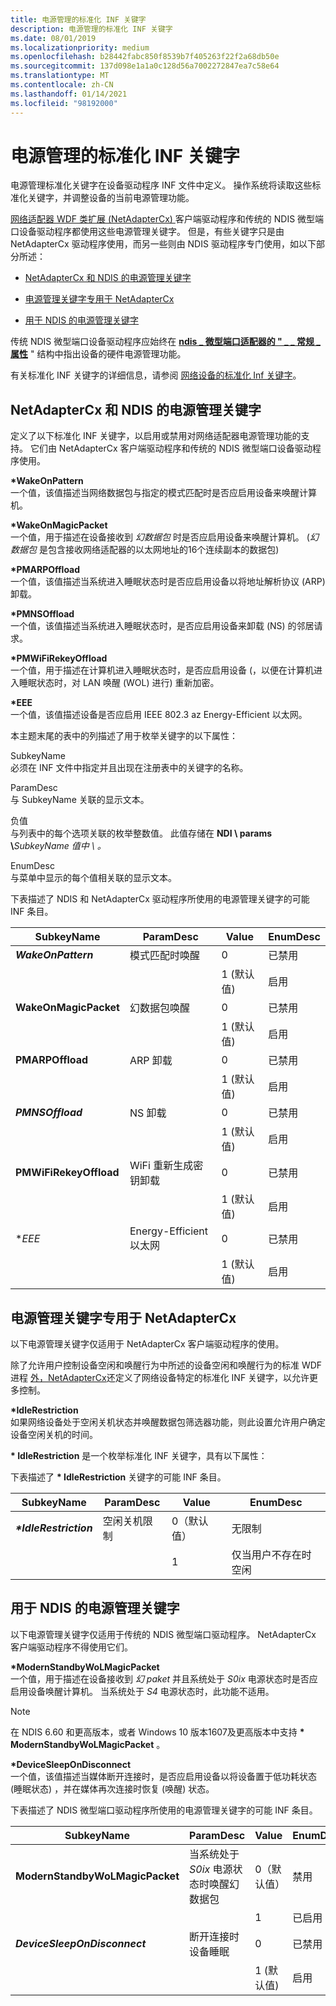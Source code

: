 ```yaml
---
title: 电源管理的标准化 INF 关键字
description: 电源管理的标准化 INF 关键字
ms.date: 08/01/2019
ms.localizationpriority: medium
ms.openlocfilehash: b28442fabc850f8539b7f405263f22f2a68db50e
ms.sourcegitcommit: 137d098e1a1a0c128d56a7002272847ea7c58e64
ms.translationtype: MT
ms.contentlocale: zh-CN
ms.lasthandoff: 01/14/2021
ms.locfileid: "98192000"
---
```

# <a name="standardized-inf-keywords-for-power-management"></a>电源管理的标准化 INF 关键字

电源管理标准化关键字在设备驱动程序 INF 文件中定义。 操作系统将读取这些标准化关键字，并调整设备的当前电源管理功能。 

[网络适配器 WDF 类扩展 (NetAdapterCx) ](../netcx/index.md)客户端驱动程序和传统的 NDIS 微型端口设备驱动程序都使用这些电源管理关键字。 但是，有些关键字只是由 NetAdapterCx 驱动程序使用，而另一些则由 NDIS 驱动程序专门使用，如以下部分所述：

* [NetAdapterCx 和 NDIS 的电源管理关键字](#power-management-keywords-for-netadaptercx-and-ndis)

* [电源管理关键字专用于 NetAdapterCx](#power-management-keywords-exclusive-to-netadaptercx)

* [用于 NDIS 的电源管理关键字](#power-management-keywords-exclusive-to-ndis)

传统 NDIS 微型端口设备驱动程序应始终在 [**ndis \_ 微型端口适配器的 " \_ \_ 常规 \_ 属性**](/windows-hardware/drivers/ddi/ndis/ns-ndis-_ndis_miniport_adapter_general_attributes) " 结构中指出设备的硬件电源管理功能。

 

有关标准化 INF 关键字的详细信息，请参阅 [网络设备的标准化 Inf 关键字](standardized-inf-keywords-for-network-devices.md)。

## <a name="power-management-keywords-for-netadaptercx-and-ndis"></a>NetAdapterCx 和 NDIS 的电源管理关键字

定义了以下标准化 INF 关键字，以启用或禁用对网络适配器电源管理功能的支持。 它们由 NetAdapterCx 客户端驱动程序和传统的 NDIS 微型端口设备驱动程序使用。

<a href="" id="-wakeonpattern"></a>**\*WakeOnPattern**  
一个值，该值描述当网络数据包与指定的模式匹配时是否应启用设备来唤醒计算机。

<a href="" id="-wakeonmagicpacket"></a>**\*WakeOnMagicPacket**  
一个值，用于描述在设备接收到 *幻数据包* 时是否应启用设备来唤醒计算机。  (*幻数据包* 是包含接收网络适配器的以太网地址的16个连续副本的数据包) 

<a href="" id="-pmarpoffload"></a>**\*PMARPOffload**  
一个值，该值描述当系统进入睡眠状态时是否应启用设备以将地址解析协议 (ARP) 卸载。

<a href="" id="-pmnsoffload"></a>**\*PMNSOffload**  
一个值，该值描述当系统进入睡眠状态时，是否应启用设备来卸载 (NS) 的邻居请求。

<a href="" id="-pmwifirekeyoffload"></a>**\*PMWiFiRekeyOffload**  
一个值，用于描述在计算机进入睡眠状态时，是否应启用设备 (，以便在计算机进入睡眠状态时，对 LAN 唤醒 (WOL) 进行) 重新加密。

<a href="" id="-eee"></a>**\*EEE**  
一个值，该值描述设备是否应启用 IEEE 802.3 az Energy-Efficient 以太网。

本主题末尾的表中的列描述了用于枚举关键字的以下属性：

<a href="" id="subkeyname"></a>SubkeyName  
必须在 INF 文件中指定并且出现在注册表中的关键字的名称。

<a href="" id="paramdesc"></a>ParamDesc  
与 SubkeyName 关联的显示文本。

<a href="" id="value"></a>负值  
与列表中的每个选项关联的枚举整数值。 此值存储在 **NDI \\ params \\**<em>SubkeyName 值中 \\ 。</em>

<a href="" id="enumdesc"></a>EnumDesc  
与菜单中显示的每个值相关联的显示文本。

下表描述了 NDIS 和 NetAdapterCx 驱动程序所使用的电源管理关键字的可能 INF 条目。


|SubkeyName|ParamDesc|Value|EnumDesc|
|--- |--- |--- |--- |
|**_WakeOnPattern_**|模式匹配时唤醒|0|已禁用|
|||1 (默认值) |启用|
|**WakeOnMagicPacket**|幻数据包唤醒|0|已禁用|
|||1 (默认值) |启用|
|**PMARPOffload**|ARP 卸载|0|已禁用|
|||1 (默认值) |启用|
|**_PMNSOffload_**|NS 卸载|0|已禁用|
|||1 (默认值) |启用|
|**PMWiFiRekeyOffload**|WiFi 重新生成密钥卸载|0|已禁用|
|||1 (默认值) |启用|
|**_EEE_*|Energy-Efficient 以太网|0|已禁用|
|||1 (默认值) |启用|

## <a name="power-management-keywords-exclusive-to-netadaptercx"></a>电源管理关键字专用于 NetAdapterCx

以下电源管理关键字仅适用于 NetAdapterCx 客户端驱动程序的使用。 

除了允许用户控制设备空闲和唤醒行为中所述的设备空闲和唤醒行为的标准 WDF 进程 [外，NetAdapterCx](../wdf/user-control-of-device-idle-and-wake-behavior.md)还定义了网络设备特定的标准化 INF 关键字，以允许更多控制。

**\*IdleRestriction**  
如果网络设备处于空闲关机状态并唤醒数据包筛选器功能，则此设置允许用户确定设备空闲关机的时间。

**\* IdleRestriction** 是一个枚举标准化 INF 关键字，具有以下属性：

下表描述了 **\* IdleRestriction** 关键字的可能 INF 条目。

|SubkeyName|ParamDesc|Value|EnumDesc|
|--- |--- |--- |--- |
|**_*IdleRestriction_**|空闲关机限制|0（默认值）|无限制|
|||1|仅当用户不存在时空闲|


## <a name="power-management-keywords-exclusive-to-ndis"></a>用于 NDIS 的电源管理关键字

以下电源管理关键字仅适用于传统的 NDIS 微型端口驱动程序。 NetAdapterCx 客户端驱动程序不得使用它们。

<a href="" id="-modernstandbywolmagicpacket"></a>**\*ModernStandbyWoLMagicPacket**  
一个值，用于描述在设备接收到 *幻 paket* 并且系统处于 *S0ix* 电源状态时是否应启用设备唤醒计算机。 当系统处于 *S4* 电源状态时，此功能不适用。

> [!NOTE]
> 在 NDIS 6.60 和更高版本，或者 Windows 10 版本1607及更高版本中支持 **\* ModernStandbyWoLMagicPacket** 。 

<a href="" id="-devicesleepondisconnect"></a>**\*DeviceSleepOnDisconnect**  
一个值，该值描述当媒体断开连接时，是否应启用设备以将设备置于低功耗状态 (睡眠状态) ，并在媒体再次连接时恢复 (唤醒) 状态。

下表描述了 NDIS 微型端口驱动程序所使用的电源管理关键字的可能 INF 条目。

|SubkeyName|ParamDesc|Value|EnumDesc|
|--- |--- |--- |--- |
|**ModernStandbyWoLMagicPacket**|当系统处于 _S0ix_ 电源状态时唤醒幻数据包|0（默认值）|禁用|
|||1|已启用|
|**_DeviceSleepOnDisconnect_**|断开连接时设备睡眠|0|已禁用|
|||1 (默认值) |启用|
 

